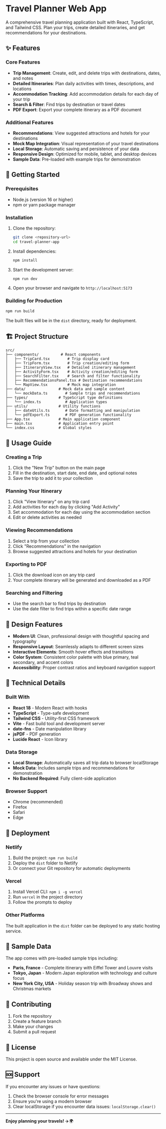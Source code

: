 # Travel Planner Web App

A comprehensive travel planning application built with React, TypeScript, and Tailwind CSS. Plan your trips, create detailed itineraries, and get recommendations for your destinations.

## ✨ Features

### Core Features
- **Trip Management**: Create, edit, and delete trips with destinations, dates, and notes
- **Detailed Itineraries**: Plan daily activities with times, descriptions, and locations
- **Accommodation Tracking**: Add accommodation details for each day of your trip
- **Search & Filter**: Find trips by destination or travel dates
- **PDF Export**: Export your complete itinerary as a PDF document

### Additional Features
- **Recommendations**: View suggested attractions and hotels for your destinations
- **Mock Map Integration**: Visual representation of your travel destinations
- **Local Storage**: Automatic saving and persistence of your data
- **Responsive Design**: Optimized for mobile, tablet, and desktop devices
- **Sample Data**: Pre-loaded with example trips for demonstration

## 🚀 Getting Started

### Prerequisites
- Node.js (version 16 or higher)
- npm or yarn package manager

### Installation

1. Clone the repository:
   ```bash
   git clone <repository-url>
   cd travel-planner-app
   ```

2. Install dependencies:
   ```bash
   npm install
   ```

3. Start the development server:
   ```bash
   npm run dev
   ```

4. Open your browser and navigate to `http://localhost:5173`

### Building for Production

```bash
npm run build
```

The built files will be in the `dist` directory, ready for deployment.

## 🏗️ Project Structure

```
src/
├── components/          # React components
│   ├── TripCard.tsx        # Trip display card
│   ├── TripForm.tsx        # Trip creation/editing form
│   ├── ItineraryView.tsx   # Detailed itinerary management
│   ├── ActivityForm.tsx    # Activity creation/editing form
│   ├── SearchFilter.tsx    # Search and filter functionality
│   ├── RecommendationsPanel.tsx # Destination recommendations
│   └── MapView.tsx         # Mock map integration
├── data/               # Mock data and sample content
│   └── mockData.ts        # Sample trips and recommendations
├── types/              # TypeScript type definitions
│   └── index.ts           # Application types
├── utils/              # Utility functions
│   ├── dateUtils.ts       # Date formatting and manipulation
│   └── pdfExport.ts       # PDF generation functionality
├── App.tsx             # Main application component
├── main.tsx            # Application entry point
└── index.css           # Global styles
```

## 📱 Usage Guide

### Creating a Trip
1. Click the "New Trip" button on the main page
2. Fill in the destination, start date, end date, and optional notes
3. Save the trip to add it to your collection

### Planning Your Itinerary
1. Click "View Itinerary" on any trip card
2. Add activities for each day by clicking "Add Activity"
3. Set accommodation for each day using the accommodation section
4. Edit or delete activities as needed

### Viewing Recommendations
1. Select a trip from your collection
2. Click "Recommendations" in the navigation
3. Browse suggested attractions and hotels for your destination

### Exporting to PDF
1. Click the download icon on any trip card
2. Your complete itinerary will be generated and downloaded as a PDF

### Searching and Filtering
- Use the search bar to find trips by destination
- Use the date filter to find trips within a specific date range

## 🎨 Design Features

- **Modern UI**: Clean, professional design with thoughtful spacing and typography
- **Responsive Layout**: Seamlessly adapts to different screen sizes
- **Interactive Elements**: Smooth hover effects and transitions
- **Color System**: Consistent color palette with blue primary, teal secondary, and accent colors
- **Accessibility**: Proper contrast ratios and keyboard navigation support

## 🔧 Technical Details

### Built With
- **React 18** - Modern React with hooks
- **TypeScript** - Type-safe development
- **Tailwind CSS** - Utility-first CSS framework
- **Vite** - Fast build tool and development server
- **date-fns** - Date manipulation library
- **jsPDF** - PDF generation
- **Lucide React** - Icon library

### Data Storage
- **Local Storage**: Automatically saves all trip data to browser localStorage
- **Mock Data**: Includes sample trips and recommendations for demonstration
- **No Backend Required**: Fully client-side application

### Browser Support
- Chrome (recommended)
- Firefox
- Safari
- Edge

## 🚀 Deployment

### Netlify
1. Build the project: `npm run build`
2. Deploy the `dist` folder to Netlify
3. Or connect your Git repository for automatic deployments

### Vercel
1. Install Vercel CLI: `npm i -g vercel`
2. Run `vercel` in the project directory
3. Follow the prompts to deploy

### Other Platforms
The built application in the `dist` folder can be deployed to any static hosting service.

## 📝 Sample Data

The app comes with pre-loaded sample trips including:
- **Paris, France** - Complete itinerary with Eiffel Tower and Louvre visits
- **Tokyo, Japan** - Modern Japan exploration with technology and culture focus
- **New York City, USA** - Holiday season trip with Broadway shows and Christmas markets

## 🤝 Contributing

1. Fork the repository
2. Create a feature branch
3. Make your changes
4. Submit a pull request

## 📄 License

This project is open source and available under the MIT License.

## 🆘 Support

If you encounter any issues or have questions:
1. Check the browser console for error messages
2. Ensure you're using a modern browser
3. Clear localStorage if you encounter data issues: `localStorage.clear()`

---

**Enjoy planning your travels!** ✈️🌍
